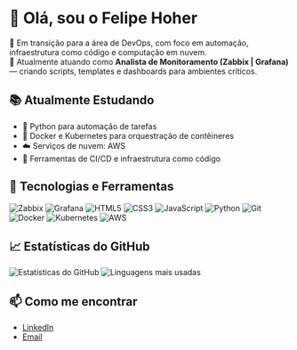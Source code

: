 # 👋 Olá, sou o Felipe Hoher

🎯 Em transição para a área de DevOps, com foco em automação, infraestrutura como código e computação em nuvem.  
💼 Atualmente atuando como **Analista de Monitoramento (Zabbix | Grafana)** — criando scripts, templates e dashboards para ambientes críticos.


## 📚 Atualmente Estudando

- 🐍 Python para automação de tarefas
- 🐳 Docker e Kubernetes para orquestração de contêineres
- ☁️ Serviços de nuvem: AWS
- 🔧 Ferramentas de CI/CD e infraestrutura como código


## 🚀 Tecnologias e Ferramentas

![Zabbix](https://img.shields.io/badge/Zabbix-e30b17?style=flat&logo=zabbix&logoColor=white)
![Grafana](https://img.shields.io/badge/Grafana-F46800?style=flat&logo=grafana&logoColor=white)
![HTML5](https://img.shields.io/badge/HTML5-E34F26?style=flat&logo=html5&logoColor=white)
![CSS3](https://img.shields.io/badge/CSS3-1572B6?style=flat&logo=css3&logoColor=white)
![JavaScript](https://img.shields.io/badge/JavaScript-F7DF1E?style=flat&logo=javascript&logoColor=black)
![Python](https://img.shields.io/badge/Python-3776AB?style=flat&logo=python&logoColor=white)
![Git](https://img.shields.io/badge/Git-F05032?style=flat&logo=git&logoColor=white)
![Docker](https://img.shields.io/badge/Docker-2496ED?style=flat&logo=docker&logoColor=white)
![Kubernetes](https://img.shields.io/badge/Kubernetes-326CE5?style=flat&logo=kubernetes&logoColor=white)
![AWS](https://img.shields.io/badge/AWS-232F3E?style=flat&logo=amazon-aws&logoColor=white)


## 📈 Estatísticas do GitHub

![Estatísticas do GitHub](https://github-readme-stats.vercel.app/api?username=hoherfelipe&show_icons=true&theme=radical)
![Linguagens mais usadas](https://github-readme-stats.vercel.app/api/top-langs/?username=hoherfelipe&layout=compact&theme=radical)

## 📫 Como me encontrar

- [LinkedIn](https://www.linkedin.com/in/hoherfelipe)
- [Email](mailto:hoherfelipe@gmail.com)
